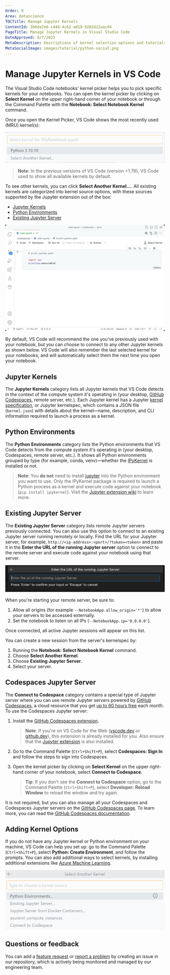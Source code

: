 ```yaml
---
Order: 9
Area: datascience
TOCTitle: Manage Jupyter Kernels
ContentId: 3b6da7e6-c449-4c62-a019-9202412aac04
PageTitle: Manage Jupyter Kernels in Visual Studio Code
DateApproved: 8/7/2023
MetaDescription: Descriptions of kernel selection options and tutorials on managing different types of kernels when working with Jupyter Notebooks in Visual Studio Code.
MetaSocialImage: images/tutorial/python-social.png
---
```


# Manage Jupyter Kernels in VS Code

The Visual Studio Code notebooks' kernel picker helps you to pick specific kernels for your notebooks. You can open the kernel picker by clicking on **Select Kernel** on the upper right-hand corner of your notebook or through the Command Palette with the **Notebook: Select Notebook Kernel** command.

Once you open the Kernel Picker, VS Code shows the most recently used (MRU) kernel(s):

![MRU Kernel](images/jupyter-kernel-management/mru-kernel.png)

> **Note**: In the previous versions of VS Code (version &lt;1.76), VS Code used to show all available kernels by default.

To see other kernels, you can click **Select Another Kernel...**. All existing kernels are categorized into kernel source options, with these sources supported by the Jupyter extension out of the box:

- [Jupyter Kernels](#jupyter-kernels)
- [Python Environments](#python-environments)
- [Existing Jupyter Server](#existing-jupyter-server)

![Notebook Kernel Picker](images/jupyter-kernel-management/noterbook-kernel-picker.gif)

By default, VS Code will recommend the one you've previously used with your notebook, but you can choose to connect to any other Jupyter kernels as shown below. VS Code will also remember the last selected kernel for your notebooks, and will automatically select them the next time you open your notebook.

## Jupyter Kernels

The **Jupyter Kernels** category lists all Jupyter kernels that VS Code detects in the context of the compute system it's operating in (your desktop, [GitHub Codespaces](https://github.com/features/codespaces), remote server, etc.). Each Jupyter kernel has a Jupyter [kernel specification](https://jupyter-client.readthedocs.io/en/stable/kernels.html#kernel-specs), or Jupyter kernelspec, which contains a JSON file (`kernel.json`) with details about the kernel—name, description, and CLI information required to launch a process as a kernel.

## Python Environments

The **Python Environments** category lists the Python environments that VS Code detects from the compute system it's operating in (your desktop, Codespaces, remote server, etc.). It shows all Python environments grouped by type (for example, conda, venv)—whether the [IPyKernel](https://ipython.readthedocs.io/en/stable/install/kernel_install.html) is installed or not.

> **Note**: You **do not** need to install [jupyter](https://pypi.org/project/jupyter/) into the Python environment you want to use. Only the IPyKernel package is required to launch a Python process as a kernel and execute code against your notebook (`pip install ipykernel`). Visit the [Jupyter extension wiki](https://github.com/microsoft/vscode-jupyter/wiki/Kernels-(Architecture)) to learn more.

## Existing Jupyter Server

The **Existing Jupyter Server** category lists remote Jupyter servers previously connected. You can also use this option to connect to an existing Jupyter server running remotely or locally. Find the URL for your Jupyter server, for example, `http://<ip-address>:<port>/?token=<token>` and paste it in the **Enter the URL of the running Jupyter server** option to connect to the remote server and execute code against your notebook using that server.

![Enter server URL](images/jupyter-kernel-management/select-enter-server-url.png)

When you're starting your remote server, be sure to:

1. Allow all origins (for example `--NotebookApp.allow_origin='*'`) to allow your servers to be accessed externally.
2. Set the notebook to listen on all IPs (`--NotebookApp.ip='0.0.0.0'`).

Once connected, all active Jupyter sessions will appear on this list.

You can create a new session from the server's kernelspec by:

1. Running the **Notebook: Select Notebook Kernel** command.
2. Choose **Select Another Kernel**.
3. Choose **Existing Jupyter Server**.
4. Select your server.

## Codespaces Jupyter Server

The **Connect to Codespace** category contains a special type of Jupyter server where you can use remote Jupyter servers powered by [GitHub Codespaces](https://docs.github.com/codespaces/overview), a cloud resource that you get [up to 60 hours free](https://github.com/features/codespaces) each month. To use the Codespaces Jupyter server:

1. Install the [GitHub Codespaces extension](https://marketplace.visualstudio.com/items?itemName=GitHub.codespaces).

   > **Note**: If you're on VS Code for the Web ([vscode.dev](https://vscode.dev) or [github.dev](https://github.dev)), this extension is already installed for you. Also ensure that the [Jupyter extension](https://marketplace.visualstudio.com/items?itemName=ms-toolsai.jupyter) is also installed.

2. Go to the Command Palette (`Ctrl+Shift+P`), select **Codespaces: Sign In** and follow the steps to sign into Codespaces.

3. Open the kernel picker by clicking on **Select Kernel** on the upper right-hand corner of your notebook, select **Connect to Codespace**.

   > **Tip**: If you don't see the **Connect to Codespace** option, go to the Command Palette (`Ctrl+Shift+P`), select **Developer: Reload Window** to reload the window and try again.

It is not required, but you can also manage all your Codespaces and Codespaces Jupyter servers on the [GitHub Codespaces page](https://github.com/codespaces). To learn more, you can read the [GitHub Codespaces documentation](https://docs.github.com/codespaces/getting-started/understanding-the-codespace-lifecycle).

## Adding Kernel Options

If you do not have any Jupyter kernel or Python environment on your machine, VS Code can help you set up: go to the Command Palette (`Ctrl+Shift+P`), select **Python: Create Environment**, and follow the prompts. You can also add additional ways to select kernels, by installing additional extensions like [Azure Machine Learning](https://marketplace.visualstudio.com/items?itemName=ms-toolsai.vscode-ai).

![More Kernel Sources](images/jupyter-kernel-management/more-kernel-sources.png)

## Questions or feedback

You can add a [feature request](https://github.com/microsoft/vscode-jupyter/issues/new?assignees=&labels=feature-request&template=3_feature_request.md) or [report a problem](https://github.com/microsoft/vscode-jupyter/issues/new?assignees=&labels=bug&template=1_bug_report.md) by creating an issue in our repository, which is actively being monitored and managed by our engineering team.
